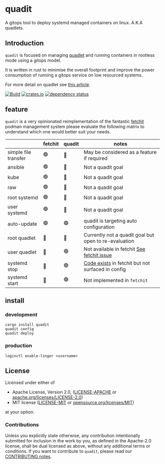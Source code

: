 # quadit

A gitops tool to deploy systemd managed containers on linux. A.K.A quadlets.

## Introduction

`quadit` is focused on managing [quadlet](https://docs.podman.io/en/latest/markdown/podman-systemd.unit.5.html) and running containers in rootless mode using a gitops model.

It is written in rust to minimise the overall footprint and improve the power consumption of running a gitops service on low resourced systems.

For more detail on quadlet see [this article](https://www.redhat.com/sysadmin/quadlet-podman). 

[![Build](https://github.com/ubiquitous-factory/quadit/actions/workflows/build.yml/badge.svg)](https://github.com/ubiquitous-factory/quadit/actions/workflows/build.yml)
[![crates.io](https://img.shields.io/crates/v/quadit.svg)](https://crates.io/crates/quadit)
[![dependency status](https://deps.rs/repo/github/ubiquitous-factory/quadit/status.svg)](https://deps.rs/repo/github/ubiquitous-factory/quadit)

## feature

`quadit` is a very opinionated reimplementation of the fantastic [fetchit](https://github.com/containers/fetchit) podman management system please evaluate the following matrix to understand which one would better suit your needs.

||fetchit|quadit|notes|
|---|---|---|---|
|simple file transfer|:green_circle:|:red_circle:|May be considered as a feature if required|
|ansible|:green_circle:|:red_circle:|Not a quadit goal|
|kube|:green_circle:|:red_circle:|Not a quadit goal|
|raw|:green_circle:|:red_circle:|Not a quadit goal|
|root systemd|:green_circle:|:red_circle:|Not a quadit goal|
|user systemd|:green_circle:|:red_circle:|Not a quadit goal|
|auto-update|:green_circle:|:green_circle:|quadit is targeting auto configuration|
|root quadlet|:red_circle:|:red_circle:|Currently not a quadit goal but open to re-evaluation|
|user quadlet|:red_circle:|:green_circle:|Not available in fetchit [See fetchit issue](https://github.com/containers/fetchit/issues/311)|
|systemd stop|:red_circle:|:green_circle:|[Code exists](https://github.com/containers/fetchit/blob/main/method_containers/systemd/systemd-script#L51) in fetchit but not surfaced in config|
|systemd start|:red_circle:|:green_circle:|Not implemented in `fetchit`|



## install

### development 

```
cargo install quadit
quadit config
quadit deploy
```

### production

```
loginctl enable-linger <username>
```


## License

Licensed under either of

* Apache License, Version 2.0, ([LICENSE-APACHE](LICENSE-APACHE) or [apache.org/licenses/LICENSE-2.0](https://www.apache.org/licenses/LICENSE-2.0))
* MIT license ([LICENSE-MIT](LICENSE-MIT) or [opensource.org/licenses/MIT](https://opensource.org/licenses/MIT))

at your option.


### Contributions

Unless you explicitly state otherwise, any contribution intentionally
submitted for inclusion in the work by you, as defined in the Apache-2.0
license, shall be dual licensed as above, without any additional terms or
conditions.
If you want to contribute to `quadit`, please read our [CONTRIBUTING notes].

[CONTRIBUTING notes]: CONTRIBUTING.md
